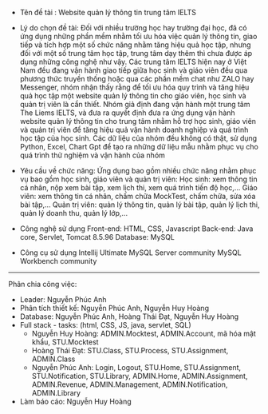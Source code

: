 - Tên đề tài : Website quản lý thông tin trung tâm IELTS

- Lý do chọn đề tài: Đối với nhiều trường học hay trường đại học, đã có ứng dụng những phần mềm nhằm tối ưu hóa việc quản lý thông tin, giao tiếp và tích hợp một số chức năng nhằm tăng hiệu quả học tập, nhưng đối với một số trung tâm học tập, trung tâm dạy thêm thì chưa được áp dụng những công nghệ như vậy. Các trung tâm IELTS hiện nay ở Việt Nam đều đang vận hành giao tiếp giữa học sinh và giáo viên đều qua phương thức truyền thống hoặc qua các phần mềm chat như ZALO hay Messenger, nhóm nhận thấy rằng để tối ưu hóa quy trình và tăng hiệu quả học tập một website quản lý thông tin cho giáo viên, học sinh và quản trị viên là cần thiết. Nhóm giả định đang vận hành một trung tâm The Liems IELTS, và đưa ra quyết định đưa ra ứng dụng vận hành website quản lý thông tin cho trung tâm nhằm hỗ trợ học sinh, giáo viên và quản trị viên để tăng hiệu quả vận hành doanh nghiệp và quá trình học tập của học sinh. Các dữ liệu của nhóm đều không có thật, sử dụng Python, Excel, Chart Gpt để tạo ra những dữ liệu mẫu nhằm phục vụ cho quá trình thử nghiệm và vận hành của nhóm

- Yêu cầu về chức năng: Ứng dụng bao gồm nhiều chức năng nhằm phục vụ bao gồm học sinh, giáo viên và quản trị viên: Học sinh: xem thông tin cá nhân, nộp xem bài tập, xem lịch thi, xem quá trình tiến độ học,... Giáo viên: xem thông tin cá nhân, chấm chữa MockTest, chấm chữa, sửa xóa bài tập,... Quản trị viên: quản lý thông tin, quản lý bài tập, quản lý lịch thi, quản lý doanh thu, quản lý lớp,...

- Công nghệ sử dụng Front-end: HTML, CSS, Javascript Back-end: Java core, Servlet, Tomcat 8.5.96 Database: MySQL

- Công cụ sử dụng Intellij Ultimate MySQL Server community MySQL Workbench community
_________________________________________________________
Phân chia công việc:

- Leader: Nguyễn Phúc Anh
- Phân tích thiết kế: Nguyễn Phúc Anh, Nguyễn Huy Hoàng
- Database: Nguyễn Phúc Anh, Hoàng Thái Đạt, Nguyễn Huy Hoàng
- Full stack - tasks: (html, CSS, JS, java, servlet, SQL)
  - Nguyễn Huy Hoàng: ADMIN.Mocktest, ADMIN.Account, mã hóa mật khẩu, STU.Mocktest
  - Hoàng Thái Đạt: STU.Class, STU.Process, STU.Assignment, ADMIN.Class
  - Nguyễn Phúc Anh: Login, Logout, STU.Home, STU.Assignment, STU.Notification, STU.Library, ADMIN.Home, ADMIN.Assignment, ADMIN.Revenue, ADMIN.Management, ADMIN.Notification, ADMIN.Library
- Làm báo cáo: Nguyễn Huy Hoàng
